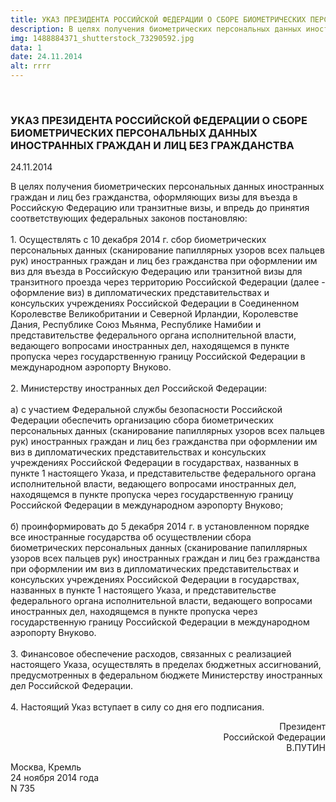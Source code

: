 ```yaml
---
title: УКАЗ ПРЕЗИДЕНТА РОССИЙСКОЙ ФЕДЕРАЦИИ О СБОРЕ БИОМЕТРИЧЕСКИХ ПЕРСОНАЛЬНЫХ ДАННЫХ ИНОСТРАННЫХ ГРАЖДАН И ЛИЦ БЕЗ ГРАЖДАНСТВА
description: В целях получения биометрических персональных данных иностранных граждан и лиц без гражданства, оформляющих визы для въезда в Российскую Федерацию или транзитные визы, и впредь до принятия соответствующих федеральных законов постановляю...
img: 1488884371_shutterstock_73290592.jpg
data: 1
date: 24.11.2014
alt: rrrr
---
```


<div class="row newsdetail">
<div class="md-2">&nbsp;</div>
<div class="md-8 news-detail">
			<article-image
			class="detail_picture"
			border="0"
			src="1488884371_shutterstock_73290592.jpg"
			width="1024"
			height="683"
			alt="УКАЗ ПРЕЗИДЕНТА РОССИЙСКОЙ ФЕДЕРАЦИИ О СБОРЕ БИОМЕТРИЧЕСКИХ ПЕРСОНАЛЬНЫХ ДАННЫХ ИНОСТРАННЫХ ГРАЖДАН И ЛИЦ БЕЗ ГРАЖДАНСТВА"
			title="УКАЗ ПРЕЗИДЕНТА РОССИЙСКОЙ ФЕДЕРАЦИИ О СБОРЕ БИОМЕТРИЧЕСКИХ ПЕРСОНАЛЬНЫХ ДАННЫХ ИНОСТРАННЫХ ГРАЖДАН И ЛИЦ БЕЗ ГРАЖДАНСТВА"
			/></article-image>
				<h3>УКАЗ ПРЕЗИДЕНТА РОССИЙСКОЙ ФЕДЕРАЦИИ О СБОРЕ БИОМЕТРИЧЕСКИХ ПЕРСОНАЛЬНЫХ ДАННЫХ ИНОСТРАННЫХ ГРАЖДАН И ЛИЦ БЕЗ ГРАЖДАНСТВА</h3>
					<p class="date-news">24.11.2014</p>
	<p>
				В целях получения биометрических персональных данных иностранных граждан и лиц без гражданства, оформляющих визы для въезда в Российскую Федерацию или транзитные визы, и впредь до принятия соответствующих федеральных законов постановляю:<br>
 <br>
 1. Осуществлять с 10 декабря 2014 г. сбор биометрических персональных данных (сканирование папиллярных узоров всех пальцев рук) иностранных граждан и лиц без гражданства при оформлении им виз для въезда в Российскую Федерацию или транзитной визы для транзитного проезда через территорию Российской Федерации (далее - оформление виз) в дипломатических представительствах и консульских учреждениях Российской Федерации в Соединенном Королевстве Великобритании и Северной Ирландии, Королевстве Дания, Республике Союз Мьянма, Республике Намибии и представительстве федерального органа исполнительной власти, ведающего вопросами иностранных дел, находящемся в пункте пропуска через государственную границу Российской Федерации в международном аэропорту Внуково.<br>
 <br>
 2. Министерству иностранных дел Российской Федерации:<br>
 <br>
 а) с участием Федеральной службы безопасности Российской Федерации обеспечить организацию сбора биометрических персональных данных (сканирование папиллярных узоров всех пальцев рук) иностранных граждан и лиц без гражданства при оформлении им виз в дипломатических представительствах и консульских учреждениях Российской Федерации в государствах, названных в пункте 1 настоящего Указа, и представительстве федерального органа исполнительной власти, ведающего вопросами иностранных дел, находящемся в пункте пропуска через государственную границу Российской Федерации в международном аэропорту Внуково;<br>
 <br>
 б) проинформировать до 5 декабря 2014 г. в установленном порядке все иностранные государства об осуществлении сбора биометрических персональных данных (сканирование папиллярных узоров всех пальцев рук) иностранных граждан и лиц без гражданства при оформлении им виз в дипломатических представительствах и консульских учреждениях Российской Федерации в государствах, названных в пункте 1 настоящего Указа, и представительстве федерального органа исполнительной власти, ведающего вопросами иностранных дел, находящемся в пункте пропуска через государственную границу Российской Федерации в международном аэропорту Внуково.<br>
 <br>
 3. Финансовое обеспечение расходов, связанных с реализацией настоящего Указа, осуществлять в пределах бюджетных ассигнований, предусмотренных в федеральном бюджете Министерству иностранных дел Российской Федерации.<br>
 <br>
 4. Настоящий Указ вступает в силу со дня его подписания.<br>
<p style="text-align: right;">
	Президент<br>
	 Российской Федерации<br>
	 В.ПУТИН
</p>
 Москва, Кремль<br>
 24 ноября 2014 года<br>
N 735	</p>
</div>
</div>